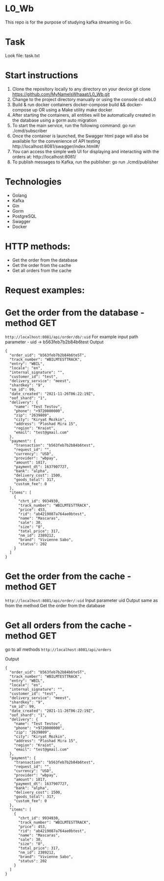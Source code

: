 # L0_Wb
This repo is for the purpose of studying kafka streaming in Go.
# Task
Look file: task.txt
# Start instructions
1. Clone the repository locally to any directory on your device git clone https://github.com/MyNameIsWhaaat/L0_Wb.git
2. Change to the project directory manually or using the console cd wbL0
3. Build & run docker containers docker-compose build && docker-compose up OR using a Make utility make docker
4. After starting the containers, all entities will be automatically created in the database using a gorm auto migration
5. To start the main service, run the following command: go run ./cmd/subscriber
6. Once the container is launched, the Swagger html page will also be available for the convenience of API testing
http://localhost:8081/swagger/index.html#/
7. You can access the simple web UI for displaying and interacting with the orders at: http://localhost:8081/
8. To publish messages to Kafka, run the publisher: go run ./cmd/publisher
# Technologies
* Golang
* Kafka
* Gin
* Gorm
* PostgreSQL
* Swagger
* Docker
# HTTP methods:
* Get the order from the database
* Get the order from the cache
* Get all orders from the cache
# Request examples:
# Get the order from the database - method GET
```http://localhost:8081/api/order/db/:uid```
For example input path parameter - uid -> b563feb7b2b84b6test
Output
```
{
  "order_uid": "b563feb7b2b84b6teST",
  "track_number": "WBILMTESTTRACK",
  "entry": "WBIL",
  "locale": "en",
  "internal_signature": "",
  "customer_id": "test",
  "delivery_service": "meest",
  "shardkey": "9",
  "sm_id": 99,
  "date_created": "2021-11-26T06:22:19Z",
  "oof_shard": "1",
  "delivery": {
    "name": "Test Testov",
    "phone": "+9720000000",
    "zip": "2639809",
    "city": "Kiryat Mozkin",
    "address": "Ploshad Mira 15",
    "region": "Kraiot",
    "email": "test@gmail.com"
  },
  "payment": {
    "transaction": "b563feb7b2b84b6test",
    "request_id": "",
    "currency": "USD",
    "provider": "wbpay",
    "amount": 1817,
    "payment_dt": 1637907727,
    "bank": "alpha",
    "delivery_cost": 1500,
    "goods_total": 317,
    "custom_fee": 0
  },
  "items": [
    {
      "chrt_id": 9934930,
      "track_number": "WBILMTESTTRACK",
      "price": 453,
      "rid": "ab4219087a764ae0btest",
      "name": "Mascaras",
      "sale": 30,
      "size": "0",
      "total_price": 317,
      "nm_id": 2389212,
      "brand": "Vivienne Sabo",
      "status": 202
    }
  ]
}
```
# Get the order from the cache - method GET
```http://localhost:8081/api/order/:uid```
Input parameter uid
Output same as from the method Get the order from the database

# Get all orders from the cache - method GET
go to all methods
```http://localhost:8081/api/orders```

Output
```
{
  "order_uid": "b563feb7b2b84b6teST",
  "track_number": "WBILMTESTTRACK",
  "entry": "WBIL",
  "locale": "en",
  "internal_signature": "",
  "customer_id": "test",
  "delivery_service": "meest",
  "shardkey": "9",
  "sm_id": 99,
  "date_created": "2021-11-26T06:22:19Z",
  "oof_shard": "1",
  "delivery": {
    "name": "Test Testov",
    "phone": "+9720000000",
    "zip": "2639809",
    "city": "Kiryat Mozkin",
    "address": "Ploshad Mira 15",
    "region": "Kraiot",
    "email": "test@gmail.com"
  },
  "payment": {
    "transaction": "b563feb7b2b84b6test",
    "request_id": "",
    "currency": "USD",
    "provider": "wbpay",
    "amount": 1817,
    "payment_dt": 1637907727,
    "bank": "alpha",
    "delivery_cost": 1500,
    "goods_total": 317,
    "custom_fee": 0
  },
  "items": [
    {
      "chrt_id": 9934930,
      "track_number": "WBILMTESTTRACK",
      "price": 453,
      "rid": "ab4219087a764ae0btest",
      "name": "Mascaras",
      "sale": 30,
      "size": "0",
      "total_price": 317,
      "nm_id": 2389212,
      "brand": "Vivienne Sabo",
      "status": 202
    }
  ]
}
```
